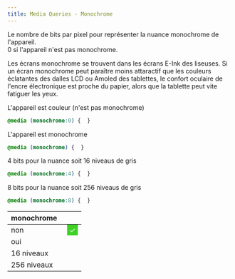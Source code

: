 ```yaml
---
title: Media Queries - Monochrome
---
```


Le nombre de bits par pixel pour représenter la nuance monochrome de l'appareil.  
0 si l'appareil n'est pas monochrome.

Les écrans monochrome se trouvent dans les écrans E-Ink des liseuses. Si un écran monochrome peut paraître moins attaractif que les couleurs éclatantes des dalles LCD ou Amoled des tablettes, le confort oculaire de l'encre électronique est proche du papier, alors que la tablette peut vite fatiguer les yeux.

L'appareil est couleur (n'est pas monochrome)

```css
@media (monochrome:0) {  }
```

L'appareil est monochrome

```css
@media (monochrome) {  }
```

4 bits pour la nuance soit 16 niveaus de gris

```css
@media (monochrome:4) {  }
```

8 bits pour la nuance soit 256 niveaus de gris 

```css
@media (monochrome:8) {  }
```

<style>
.match:after {
  background-color:#3ed124;
  color: white;
  padding: 2px 5px;
  margin-left:6px;
  content: "\2713";
  display: none;
}
@media (monochrome: 0) { .monochrome0:after { display: initial } }
@media (monochrome) { .monochrome:after { display: initial } }
@media (monochrome:4) { .monochrome4:after { display: initial } }
@media (monochrome:8) { .monochrome8:after { display: initial } }
</style>

monochrome||
---|---
non|<span class="match monochrome0"></span>
oui|<span class="match monochrome"></span>
16 niveaux|<span class="match monochrome4"></span>
256 niveaux|<span class="match monochrome8"></span>
